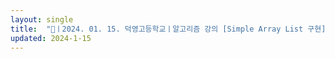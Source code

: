 ```yaml
---
layout: single
title:  "📢ㅣ2024. 01. 15. 덕영고등학교ㅣ알고리즘 강의 [Simple Array List 구현] (3일차)"
updated: 2024-1-15
---
```

